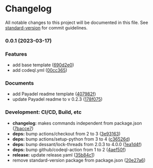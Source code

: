 # Changelog

All notable changes to this project will be documented in this file. See [standard-version](https://github.com/conventional-changelog/standard-version) for commit guidelines.

### 0.0.1 (2023-03-17)


### Features

* add base template ([690d2e0](https://github.com/Payadel/github-action-typescript/commit/690d2e0e01c7b140842e5c80e3c3e117d7f220a0))
* add codeql.yml ([00cc365](https://github.com/Payadel/github-action-typescript/commit/00cc365301eee897156aa05c43aff9cd9db46568))


### Documents

* add Payadel readme template ([407982f](https://github.com/Payadel/github-action-typescript/commit/407982fed08150cee0f34ba44fa173f98358c100))
* update Payadel readme to v 0.2.3 ([178f075](https://github.com/Payadel/github-action-typescript/commit/178f075bc14d501bd4cc08468791feacc29ce5f4))


### Development: CI/CD, Build, etc

* **changelog:** makes commands independent from package.json ([7bacce7](https://github.com/Payadel/github-action-typescript/commit/7bacce763b18bf81df691e6b660f11ac404bd6c8))
* **deps:** bump actions/checkout from 2 to 3 ([3e93163](https://github.com/Payadel/github-action-typescript/commit/3e9316373b14cb313478da214dd7dba7933d41ea))
* **deps:** bump actions/setup-python from 3 to 4 ([c36526d](https://github.com/Payadel/github-action-typescript/commit/c36526ddea1c4ce689be35c1fc71fa94432dd920))
* **deps:** bump dessant/lock-threads from 2.0.3 to 4.0.0 ([1ea1d4f](https://github.com/Payadel/github-action-typescript/commit/1ea1d4f151eb5dfd2330db620ee8aca7fb429852))
* **deps:** bump github/codeql-action from 1 to 2 ([4aef50f](https://github.com/Payadel/github-action-typescript/commit/4aef50f59b963068ea9d7a31d7e8b707d32bf320))
* **release:** update release.yaml ([35b84c1](https://github.com/Payadel/github-action-typescript/commit/35b84c10e7c785f4be46d65633e952ee3ff032b8))
* remove standard-version package from package.json ([20e27a6](https://github.com/Payadel/github-action-typescript/commit/20e27a6934f8cf163932ab9ebbc76e5838ac1dad))
